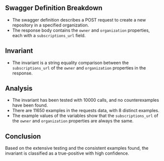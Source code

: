 ## Swagger Definition Breakdown
- The swagger definition describes a POST request to create a new repository in a specified organization.
- The response body contains the `owner` and `organization` properties, each with a `subscriptions_url` field.

## Invariant
- The invariant is a string equality comparison between the `subscriptions_url` of the `owner` and `organization` properties in the response.

## Analysis
- The invariant has been tested with 10000 calls, and no counterexamples have been found.
- There are 11650 examples in the requests data, with 8 distinct examples.
- The example values of the variables show that the `subscriptions_url` of the `owner` and `organization` properties are always the same.

## Conclusion
Based on the extensive testing and the consistent examples found, the invariant is classified as a true-positive with high confidence.
